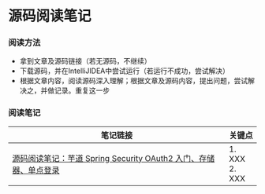 # 源码阅读笔记

### 阅读方法
- 拿到文章及源码链接（若无源码，不继续）
- 下载源码，并在IntelliJIDEA中尝试运行（若运行不成功，尝试解决）
- 根据文章内容，阅读源码深入理解；根据文章及源码内容，提出问题，尝试解决之，并做记录。重复这一步

### 阅读笔记

|笔记链接|关键点|
|--|--|
|[源码阅读笔记：芋道 Spring Security OAuth2 入门、存储器、单点登录](https://github.com/peteryuanpan/notebook/issues/25)|1. XXX<br>2. XXX|
